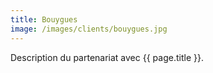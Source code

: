 ```yaml
---
title: Bouygues
image: /images/clients/bouygues.jpg
---
```


Description du partenariat avec {{ page.title }}.
